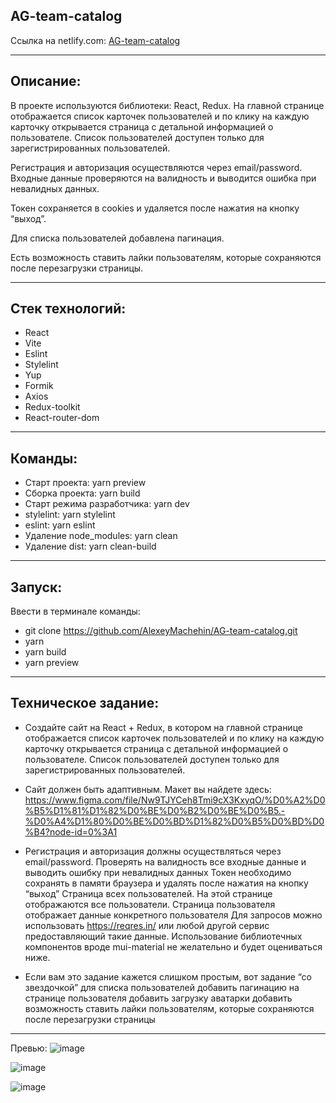 ﻿## AG-team-catalog

Ссылка на netlify.com: [AG-team-catalog](https://ag-team-catalog.netlify.app)

***

## Описание:

В проекте используются библиотеки: React, Redux. На главной странице отображается список карточек пользователей и по клику на каждую карточку открывается страница с детальной информацией о пользователе. Список пользователей доступен только для зарегистрированных пользователей. 

Регистрация и авторизация осуществляются через email/password. Входные данные проверяются на валидность и выводится ошибка при невалидных данных.

Токен сохраняется в cookies и удаляется после нажатия на кнопку “выход”.

Для списка пользователей добавлена пагинация.

Есть возможность ставить лайки пользователям, которые сохраняются  после перезагрузки страницы.



***

## Стек технологий: 
* React 
* Vite
* Eslint
* Stylelint
* Yup
* Formik
* Axios
* Redux-toolkit
* React-router-dom

***

## Команды:
* Старт проекта: yarn preview
* Сборка проекта: yarn build
* Старт режима разработчика: yarn dev
* stylelint: yarn stylelint
* eslint: yarn eslint
* Удаление node_modules: yarn clean
* Удаление dist: yarn clean-build

***

## Запуск:
Ввести в терминале команды:
* git clone https://github.com/AlexeyMachehin/AG-team-catalog.git
* yarn
* yarn build
* yarn preview

***

## Техническое задание:

* Создайте сайт на React + Redux, в котором на главной странице отображается список карточек пользователей и по клику на каждую карточку открывается страница с детальной информацией о пользователе. Список пользователей доступен только для зарегистрированных пользователей. 
* Сайт должен быть адаптивным. Макет вы найдете здесь:
https://www.figma.com/file/Nw9TJYCeh8Tmi9cX3KxyqO/%D0%A2%D0%B5%D1%81%D1%82%D0%BE%D0%B2%D0%BE%D0%B5.-%D0%A4%D1%80%D0%BE%D0%BD%D1%82%D0%B5%D0%BD%D0%B4?node-id=0%3A1
* Регистрация и авторизация должны осуществляться через email/password. Проверять на валидность все входные данные и выводить ошибку при невалидных данных
Токен необходимо сохранять в памяти браузера и удалять после нажатия на кнопку “выход”
Страница всех пользователей. На этой странице отображаются все пользователи. 
Страница пользователя отображает данные конкретного пользователя
Для запросов можно использовать https://reqres.in/ или любой другой сервис предоставляющий такие данные. Использование библиотечных компонентов вроде mui-material не желательно и будет оцениваться ниже.

* Если вам это задание кажется слишком простым, вот задание “со звездочкой”
для списка пользователей добавить пагинацию
на странице пользователя добавить загрузку аватарки
добавить возможность ставить лайки пользователям, которые сохраняются  после перезагрузки страницы


***

Превью:
![image](https://github.com/AlexeyMachehin/AG-team-catalog/assets/99137228/0d232e52-fddf-484a-bf5b-50751a90e041)

![image](https://github.com/AlexeyMachehin/AG-team-catalog/assets/99137228/cd792b56-87c5-480e-bad8-c52804e3df27)

![image](https://github.com/AlexeyMachehin/AG-team-catalog/assets/99137228/3fb52874-7f06-4c94-9899-1403196b3622)



